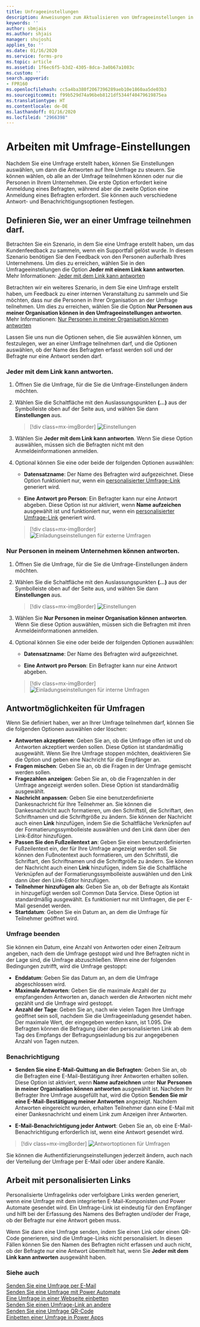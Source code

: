 ```yaml
---
title: Unfrageeinstellungen
description: Anweisungen zum Aktualisieren von Umfrageeinstellungen in Microsoft Forms Pro, um zu steuern, wer auf Ihre Umfrage und andere Umfrageantwortoptionen antworten kann
keywords: ''
author: sbmjais
ms.author: shjais
manager: shujoshi
applies_to: ''
ms.date: 01/16/2020
ms.service: forms-pro
ms.topic: article
ms.assetid: 1f6ec6f5-b3d2-4305-8dca-3a0b67a1083c
ms.custom: ''
search.appverid:
- FPR160
ms.openlocfilehash: cc5a4ba380f2067396289aeb10e1860aa5de03b3
ms.sourcegitcommit: f99b529d74a96beb8121df5344f40479619875ea
ms.translationtype: HT
ms.contentlocale: de-DE
ms.lasthandoff: 01/16/2020
ms.locfileid: "2966398"
---
```

# <a name="work-with-survey-settings"></a>Arbeiten mit Umfrage-Einstellungen

Nachdem Sie eine Umfrage erstellt haben, können Sie Einstellungen auswählen, um dann die Antworten auf Ihre Umfrage zu steuern. Sie können wählen, ob alle an der Umfrage teilnehmen können oder nur die Personen in Ihrem Unternehmen. Die erste Option erfordert keine Anmeldung eines Befragten, während aber die zweite Option eine Anmeldung eines Befragten erfordert. Sie können auch verschiedene Antwort- und Benachrichtigungsoptionen festlegen.

## <a name="define-who-can-respond-to-a-survey"></a>Definieren Sie, wer an einer Umfrage teilnehmen darf.

Betrachten Sie ein Szenario, in dem Sie eine Umfrage erstellt haben, um das Kundenfeedback zu sammeln, wenn ein Supportfall gelöst wurde. In diesem Szenario benötigen Sie den Feedback von den Personen außerhalb Ihres Unternehmens. Um dies zu erreichen, wählen Sie in den Umfrageeinstellungen die Option **Jeder mit einem Link kann antworten**. Mehr Informationen: [Jeder mit dem Link kann antworten](#anyone-with-the-link-can-respond)

Betrachten wir ein weiteres Szenario, in dem Sie eine Umfrage erstellt haben, um Feedback zu einer internen Veranstaltung zu sammeln und Sie möchten, dass nur die Personen in Ihrer Organisation an der Umfrage teilnehmen. Um dies zu erreichen, wählen Sie die Option **Nur Personen aus meiner Organisation können in den Umfrageeinstellungen antworten**. Mehr Informationen: [Nur Personen in meiner Organisation können antworten](#only-people-in-my-organization-can-respond)

Lassen Sie uns nun die Optionen sehen, die Sie auswählen können, um festzulegen, wer an einer Umfrage teilnehmen darf, und die Optionen auswählen, ob der Name des Befragten erfasst werden soll und der Befragte nur eine Antwort senden darf.

### <a name="anyone-with-the-link-can-respond"></a>Jeder mit dem Link kann antworten.

1. Öffnen Sie die Umfrage, für die Sie die Umfrage-Einstellungen ändern möchten.

2. Wählen Sie die Schaltfläche mit den Auslassungspunkten **(...)** aus der Symbolleiste oben auf der Seite aus, und wählen Sie dann **Einstellungen** aus.

    > [!div class=mx-imgBorder]
    > ![Einstellungen](media/settings-icon.png "Einstellungen")

3. Wählen Sie **Jeder mit dem Link kann antworten**. Wenn Sie diese Option auswählen, müssen sich die Befragten nicht mit den Anmeldeinformationen anmelden.

4. Optional können Sie eine oder beide der folgenden Optionen auswählen:

    - **Datensatzname**: Der Name des Befragten wird aufgezeichnet. Diese Option funktioniert nur, wenn ein [personalisierter Umfrage-Link](#work-with-personalized-links) generiert wird.

    - **Eine Antwort pro Person**: Ein Befragter kann nur eine Antwort abgeben. Diese Option ist nur aktiviert, wenn **Name aufzeichen** ausgewählt ist und funktioniert nur, wenn ein [personalisierter Umfrage-Link](#work-with-personalized-links) generiert wird.

    > [!div class=mx-imgBorder]
    > ![Einladungseinstellungen für externe Umfragen](media/invite-settings-external.png "Einladungseinstellungen für externe Umfragen")

### <a name="only-people-in-my-organization-can-respond"></a>Nur Personen in meinem Unternehmen können antworten.

1. Öffnen Sie die Umfrage, für die Sie die Umfrage-Einstellungen ändern möchten.

2. Wählen Sie die Schaltfläche mit den Auslassungspunkten **(...)** aus der Symbolleiste oben auf der Seite aus, und wählen Sie dann **Einstellungen** aus.

    > [!div class=mx-imgBorder]
    > ![Einstellungen](media/settings-icon.png "Einstellungen")

3. Wählen Sie **Nur Personen in meiner Organisation können antworten**. Wenn Sie diese Option auswählen, müssen sich die Befragten mit ihren Anmeldeinformationen anmelden.

4. Optional können Sie eine oder beide der folgenden Optionen auswählen:

    - **Datensatzname**: Der Name des Befragten wird aufgezeichnet.

    - **Eine Antwort pro Person**: Ein Befragter kann nur eine Antwort abgeben.

    > [!div class=mx-imgBorder]
    > ![Einladungseinstellungen für interne Umfragen](media/invite-settings-internal.png "Einladungseinstellungen für interne Umfragen")

## <a name="survey-response-options"></a>Antwortmöglichkeiten für Umfragen

Wenn Sie definiert haben, wer an Ihrer Umfrage teilnehmen darf, können Sie die folgenden Optionen auswählen oder löschen:

- **Antworten akzeptieren**: Geben Sie an, ob die Umfrage offen ist und ob Antworten akzeptiert werden sollen. Diese Option ist standardmäßig ausgewählt. Wenn Sie Ihre Umfrage stoppen möchten, deaktivieren Sie die Option und geben eine Nachricht für die Empfänger an.
- **Fragen mischen**: Geben Sie an, ob die Fragen in der Umfrage gemischt werden sollen.
- **Fragezahlen anzeigen**: Geben Sie an, ob die Fragenzahlen in der Umfrage angezeigt werden sollen. Diese Option ist standardmäßig ausgewählt.
- **Nachricht anpassen**: Geben Sie eine benutzerdefinierte Dankesnachricht für Ihre Teilnehmer an. Sie können die Dankesnachricht auch formatieren, um den Schriftstil, die Schriftart, den Schriftnamen und die Schriftgröße zu ändern. Sie können der Nachricht auch einen **Link** hinzufügen, indem Sie die Schaltfläche Verknüpfen auf der Formatierungssymbolleiste auswählen und den Link dann über den Link-Editor hinzufügen.
- **Passen Sie den Fußzeilentext an**: Geben Sie einen benutzerdefinierten Fußzeilentext ein, der für Ihre Umfrage angezeigt werden soll. Sie können den Fußnotentext auch formatieren, um den Schriftstil, die Schriftart, den Schriftnamen und die Schriftgröße zu ändern. Sie können der Nachricht auch einen **Link** hinzufügen, indem Sie die Schaltfläche Verknüpfen auf der Formatierungssymbolleiste auswählen und den Link dann über den Link-Editor hinzufügen.
- **Teilnehmer hinzufügen als**: Geben Sie an, ob der Befragte als Kontakt in hinzugefügt werden soll Common Data Service. Diese Option ist standardmäßig ausgewählt. Es funktioniert nur mit Umfragen, die per E-Mail gesendet werden.
- **Startdatum**: Geben Sie ein Datum an, an dem die Umfrage für Teilnehmer geöffnet wird.

### <a name="stop-survey"></a>Umfrage beenden

Sie können ein Datum, eine Anzahl von Antworten oder einen Zeitraum angeben, nach dem die Umfrage gestoppt wird und Ihre Befragten nicht in der Lage sind, die Umfrage abzuschließen. Wenn eine der folgenden Bedingungen zutrifft, wird die Umfrage gestoppt:

- **Enddatum**: Geben Sie das Datum an, an dem die Umfrage abgeschlossen wird.
- **Maximale Antworten**: Geben Sie die maximale Anzahl der zu empfangenden Antworten an, danach werden die Antworten nicht mehr gezählt und die Umfrage wird gestoppt.
- **Anzahl der Tage**: Geben Sie an, nach wie vielen Tagen Ihre Umfrage geöffnet sein soll, nachdem Sie die Umfrageeinladung gesendet haben. Der maximale Wert, der eingegeben werden kann, ist 1.095. Die Befragten können die Befragung über den personalisierten Link ab dem Tag des Empfangs der Befragungseinladung bis zur angegebenen Anzahl von Tagen nutzen.

### <a name="notification"></a>Benachrichtigung

- **Senden Sie eine E-Mail-Quittung an die Befragten**: Geben Sie an, ob die Befragten eine E-Mail-Bestätigung ihrer Antworten erhalten sollen. Diese Option ist aktiviert, wenn **Name aufzeichnen** unter **Nur Personen in meiner Organisation können antworten** ausgewählt ist. Nachdem Ihr Befragter Ihre Umfrage ausgefüllt hat, wird die Option **Senden Sie mir eine E-Mail-Bestätigung meiner Antworten** angezeigt. Nachdem Antworten eingereicht wurden, erhalten Teilnehmer dann eine E-Mail mit einer Dankesnachricht und einem Link zum Anzeigen ihrer Antworten.

- **E-Mail-Benachrichtigung jeder Antwort**: Geben Sie an, ob eine E-Mail-Benachrichtigung erforderlich ist, wenn eine Antwort gesendet wird.

> [!div class=mx-imgBorder]
> ![Antwortoptionen für Umfragen](media/invite-settings-options.png "Antwortoptionen für Umfragen")

Sie können die Authentifizierungseinstellungen jederzeit ändern, auch nach der Verteilung der Umfrage per E-Mail oder über andere Kanäle.

## <a name="work-with-personalized-links"></a>Arbeit mit personalisierten Links

Personalisierte Umfragelinks oder verfolgbare Links werden generiert, wenn eine Umfrage mit dem integrierten E-Mail-Komponisten und Power Automate gesendet wird. Ein Umfrage-Link ist eindeutig für den Empfänger und hilft bei der Erfassung des Namens des Befragten und/oder der Frage, ob der Befragte nur eine Antwort geben muss.

Wenn Sie dann eine Umfrage senden, indem Sie einen Link oder einen QR-Code generieren, sind die Umfrage-Links nicht personalisiert. In diesen Fällen können Sie den Namen des Befragten nicht erfassen und auch nicht, ob der Befragte nur eine Antwort übermittelt hat, wenn Sie **Jeder mit dem Link kann antworten** ausgewählt haben.

### <a name="see-also"></a>Siehe auch

[Senden Sie eine Umfrage per E-Mail](send-survey-email.md)<br>
[Senden Sie eine Umfrage mit Power Automate](send-survey-flow.md)<br>
[Eine Umfrage in einer Webseite einbetten](embed-web-page.md)<br>
[Senden Sie einen Umfrage-Link an andere](send-survey-link.md)<br>
[Senden Sie eine Umfrage QR-Code](send-survey-qrcode.md)<br>
[Einbetten einer Umfrage in Power Apps](embed-survey-powerapps.md)
